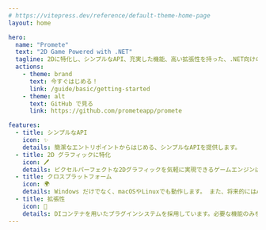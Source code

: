 ```yaml
---
# https://vitepress.dev/reference/default-theme-home-page
layout: home

hero:
  name: "Promete"
  text: "2D Game Powered with .NET"
  tagline: 2Dに特化し、シンプルなAPI、充実した機能、高い拡張性を持った、.NET向けのゲームエンジンです。
  actions:
    - theme: brand
      text: 今すぐはじめる！
      link: /guide/basic/getting-started
    - theme: alt
      text: GitHub で見る
      link: https://github.com/prometeapp/promete

features:
  - title: シンプルなAPI
    icon: ✨
    details: 簡潔なエントリポイントからはじめる、シンプルなAPIを提供します。
  - title: 2D グラフィックに特化
    icon: 🖊
    details: ピクセルパーフェクトな2Dグラフィックを気軽に実現できるゲームエンジンはそう多くありません。Prometeは、2Dグラフィックに特化したグラフィックシステムを提供します。
  - title: クロスプラットフォーム
    icon: 🌍
    details: Windows だけでなく、macOSやLinuxでも動作します。 また、将来的にはAndroidやiOS、Webでも動作する予定です。
  - title: 拡張性
    icon: 🧩
    details: DIコンテナを用いたプラグインシステムを採用しています。必要な機能のみをゲームに追加することができ、プロダクトの要件に合わせてエンジンをカスタマイズできます。
---
```


